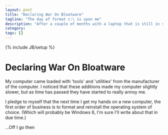 ```yaml
---
layout: post
title: "Declaring War On Bloatware"
tagline: "The day of format c:\ is upon me"
description: "After a couple of months with a laptop that is still in stock configuration, the time for format c:\ has come."
category: 
tags: []
---
```

{% include JB/setup %}

<h1>Declaring War On Bloatware</h1>

<p>My computer came loaded with 'tools' and 'utilities' from the manufacturer of the computer. I noticed that these additions made my computer slightly slower, but as time has passed they have started to really annoy me.</p>

<p>I pledge to myself that the next time I get my hands on a new computer, the first order of business is to format and reinstall the operating system of choice. (Which will probably be Windows 8, I'm sure I'll write about that in due time.)</p>

<p>...Off I go then</p>